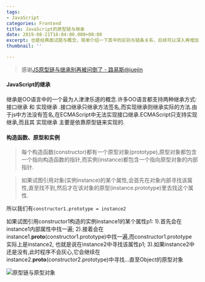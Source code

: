 ```yaml
---
tags:
- JavaScript
categories: Frontend
title: JavaScript的原型链与继承
date: 2019-08-21T16:04:00.000+00:00
excerpt: 也是经典面试题与概念，简单介绍一下其中的区别与链条关系，后续可以深入再增加一篇文章。
thumbnail: ''

---
```

> 感谢[JS原型链与继承别再被问倒了 - 路易斯@juejin](https://juejin.im/post/58f94c9bb123db411953691b)

#### JavaScript的继承

继承是OO语言中的一个最为人津津乐道的概念.许多OO语言都支持两种继承方式: 接口继承 和 实现继承 .接口继承只继承方法签名,而实现继承则继承实际的方法.由于js中方法没有签名,在ECMAScript中无法实现接口继承.ECMAScript只支持实现继承,而且其 实现继承 主要是依靠原型链来实现的.

#### 构造函数、原型和实例

> 每个构造函数(constructor)都有一个原型对象(prototype),原型对象都包含一个指向构造函数的指针,而实例(instance)都包含一个指向原型对象的内部指针.

> 如果试图引用对象(实例instance)的某个属性,会首先在对象内部寻找该属性,直至找不到,然后才在该对象的原型(instance.prototype)里去找这个属性.

所以我们有`constructor1.prototype = instance2`

如果试图引用constructor1构造的实例instance1的某个属性p1:
1).首先会在instance1内部属性中找一遍;
2).接着会在instance1.**proto**(constructor1.prototype)中找一遍,而constructor1.prototype 实际上是instance2, 也就是说在instance2中寻找该属性p1;
3).如果instance2中还是没有,此时程序不会灰心,它会继续在instance2.**proto**(constructor2.prototype)中寻找...直至Object的原型对象

![原型链与原型对象](https://x.arcto.xyz/6gnP2V/prototype-chain.jpg)